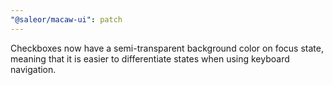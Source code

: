 ```yaml
---
"@saleor/macaw-ui": patch
---
```


Checkboxes now have a semi-transparent background color on focus state, meaning that it is easier to differentiate states when using keyboard navigation.
